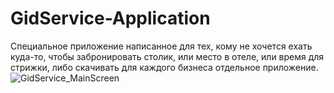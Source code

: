 # GidService-Application
 Специальное приложение написанное для тех, кому не хочется ехать куда-то, чтобы забронировать столик, или место в отеле, или время для стрижки, либо скачивать для каждого бизнеса отдельное приложение. 
![GidService_MainScreen](/images/logo.png)
